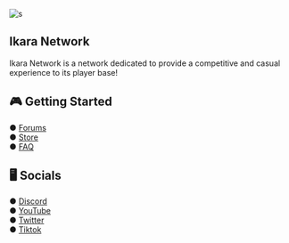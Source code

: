 ![s](https://github.com/Ikaranetwork/.github/assets/88911282/dd6bdc54-9c79-4822-b51f-2c88f4e25dc2)

##            						 Ikara Network

Ikara Network is a network dedicated to provide a competitive and casual experience to its player base!


## 🎮 **Getting Started**
● [Forums](https://ikara.gg/) \
● [Store](https://store.ikara.gg/) \
● [FAQ](https://ikara.gg/discord)

## 🖥️ **Socials**
● [Discord](https://ikara.gg/discord) \
● [YouTube](https://www.youtube.com/@ikaranetwork) \
● [Twitter](https://x.com/playikara) \
● [Tiktok](https://www.tiktok.com/@ikaranetwork)
<!--

🙋‍♀️ A short introduction - what is your organization all about?
🌈 Contribution guidelines - how can the community get involved?
👩‍💻 Useful resources - where can the community find your docs? Is there anything else the community should know?
🍿 Fun facts - what does your team eat for breakfast?
🧙 Remember, you can do mighty things with the power of [Markdown](https://docs.github.com/github/writing-on-github/getting-started-with-writing-and-formatting-on-github/basic-writing-and-formatting-syntax)
-->
